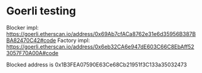 # Goerli testing

Blocker impl: https://goerli.etherscan.io/address/0x69Ab7cfACa8762e31e6d35956B387BBA82470C42#code
Factory impl: https://goerli.etherscan.io/address/0x6eb32CA6e947dE603C66C8EbAff523057F70A00A#code

Blocked address is 0x1B3FEA07590E63Ce68Cb21951f3C133a35032473
